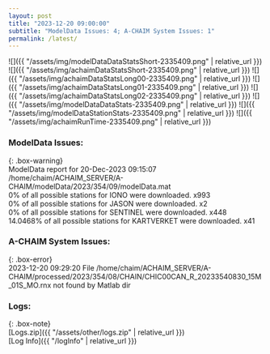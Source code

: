 ```yaml
---
layout: post
title: "2023-12-20 09:00:00"
subtitle: "ModelData Issues: 4; A-CHAIM System Issues: 1"
permalink: /latest/
---
```


![]({{ "/assets/img/modelDataDataStatsShort-2335409.png" | relative_url }})
![]({{ "/assets/img/achaimDataStatsShort-2335409.png" | relative_url }})
![]({{ "/assets/img/achaimDataStatsLong00-2335409.png" | relative_url }})
![]({{ "/assets/img/achaimDataStatsLong01-2335409.png" | relative_url }})
![]({{ "/assets/img/achaimDataStatsLong02-2335409.png" | relative_url }})
![]({{ "/assets/img/modelDataDataStats-2335409.png" | relative_url }})
![]({{ "/assets/img/modelDataStationStats-2335409.png" | relative_url }})
![]({{ "/assets/img/achaimRunTime-2335409.png" | relative_url }})


### ModelData Issues:  
  
{: .box-warning}  
 ModelData report for 20-Dec-2023 09:15:07   
 /home/chaim/ACHAIM_SERVER/A-CHAIM/modelData/2023/354/09/modelData.mat   
 0% of all possible stations for IONO were downloaded. x993   
 0% of all possible stations for JASON were downloaded. x2   
 0% of all possible stations for SENTINEL were downloaded. x448   
 14.0468% of all possible stations for KARTVERKET were downloaded. x41   
  
### A-CHAIM System Issues:  
  
{: .box-error}  
2023-12-20 09:29:20 File /home/chaim/ACHAIM_SERVER/A-CHAIM/processed/2023/354/08/CHAIN/CHIC00CAN_R_20233540830_15M_01S_MO.rnx not found by Matlab dir  

### Logs:  
  
{: .box-note}  
[Logs.zip]({{ "/assets/other/logs.zip" | relative_url }})  
[Log Info]({{ "/logInfo" | relative_url }})  
